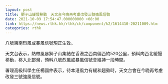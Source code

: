 ```yaml
---
layout: post
title: 獅子山緩慢移動　天文台今晚再考慮改發三號強風信號
date: 2021-10-09 17:54:47.000000000 +08:00
link: https://news.rthk.hk/rthk/ch/component/k2/1614410-20211009.htm
categories: rthk
---
```


八號東南烈風或暴風信號現正生效。

天文台表示，熱帶風暴獅子山集結在香港之西南偏西約520公里，預料向西北緩慢移動，移入北部灣，預料八號烈風或暴風信號會維持一段時間。

署理高級科學主任楊國仲表示，待本港風力有緩和趨勢時，天文台會在今晚再考慮改發三號強風信號。
